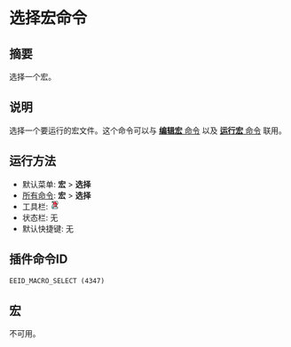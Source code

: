 # 选择宏命令

## 摘要

选择一个宏。

## 说明

选择一个要运行的宏文件。这个命令可以与 [**编辑宏** 命令](macro_edit) 以及 [**运行宏** 命令](quick_macro_run) 联用。

## 运行方法

- 默认菜单: **宏** \> **选择**
- [所有命令](../tools/all_commands): **宏**
\> **选择**
- 工具栏: ![](../../images/macroselect.png)
- 状态栏: 无
- 默认快捷键: 无

## 插件命令ID

```
EEID_MACRO_SELECT (4347)
```

## 宏

不可用。
